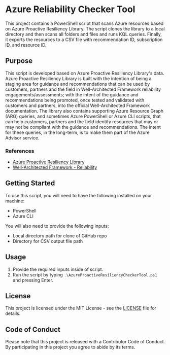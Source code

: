 # Azure Reliability Checker Tool

This project contains a PowerShell script that scans Azure resources based on Azure Proactive Resiliency Library. The script clones the library to a local directory and then scans all folders and files and runs KQL queries. Finally, it exports the resources to a CSV file with recommendation ID, subscription ID, and resource ID.

## Purpose

This script is developed based on Azure Proactive Resiliency Library's data. Azure Proactive Resiliency Library is built with the intention of being a staging area for guidance and recommendations that can be used by customers, partners and the field in Well-Architected Framework reliability engagements/assessments; with the intent of the guidance and recommendations being promoted, once tested and validated with customers and partners, into the official Well-Architected Framework documentation. The library also contains supporting Azure Resource Graph (ARG) queries, and sometimes Azure PowerShell or Azure CLI scripts, that can help customers, partners and the field identify resources that may or may not be compliant with the guidance and recommendations. The intent for these queries, in the long-term, is to make them part of the Azure Advisor service.

### References

- [Azure Proactive Resiliency Library](https://azure.github.io/Azure-Proactive-Resiliency-Library/)
- [Well-Architected Framework -  Reliability](https://learn.microsoft.com/en-us/azure/well-architected/reliability/)
## Getting Started

To use this script, you will need to have the following installed on your machine:

- PowerShell
- Azure CLI

You will also need to provide the following inputs:

- Local directory path for clone of GitHub repo
- Directory for CSV output file path

## Usage

1. Provide the required inputs inside of script.
2. Run the script by typing `.\AzureProactiveResiliencyCheckerTool.ps1` and pressing Enter.




## License

This project is licensed under the MIT License - see the [LICENSE](LICENSE) file for details.

## Code of Conduct

Please note that this project is released with a Contributor Code of Conduct. By participating in this project you agree to abide by its terms.
